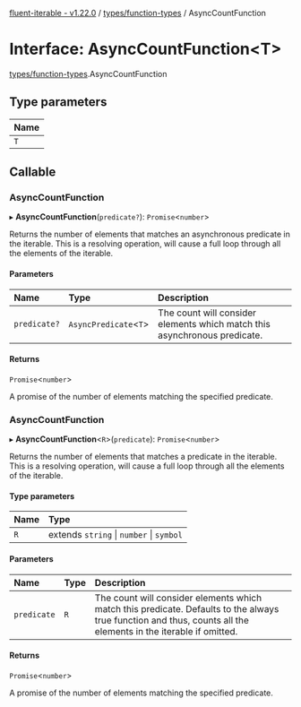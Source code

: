 [fluent-iterable - v1.22.0](../README.md) / [types/function-types](../modules/types_function_types.md) / AsyncCountFunction

# Interface: AsyncCountFunction<T\>

[types/function-types](../modules/types_function_types.md).AsyncCountFunction

## Type parameters

| Name |
| :------ |
| `T` |

## Callable

### AsyncCountFunction

▸ **AsyncCountFunction**(`predicate?`): `Promise`<`number`\>

Returns the number of elements that matches an asynchronous predicate in the iterable. This is a resolving operation, will cause a full loop through all the elements of the iterable.

#### Parameters

| Name | Type | Description |
| :------ | :------ | :------ |
| `predicate?` | `AsyncPredicate`<`T`\> | The count will consider elements which match this asynchronous predicate. |

#### Returns

`Promise`<`number`\>

A promise of the number of elements matching the specified predicate.

### AsyncCountFunction

▸ **AsyncCountFunction**<`R`\>(`predicate`): `Promise`<`number`\>

Returns the number of elements that matches a predicate in the iterable. This is a resolving operation, will cause a full loop through all the elements of the iterable.

#### Type parameters

| Name | Type |
| :------ | :------ |
| `R` | extends `string` \| `number` \| `symbol` |

#### Parameters

| Name | Type | Description |
| :------ | :------ | :------ |
| `predicate` | `R` | The count will consider elements which match this predicate. Defaults to the always true function and thus, counts all the elements in the iterable if omitted. |

#### Returns

`Promise`<`number`\>

A promise of the number of elements matching the specified predicate.
